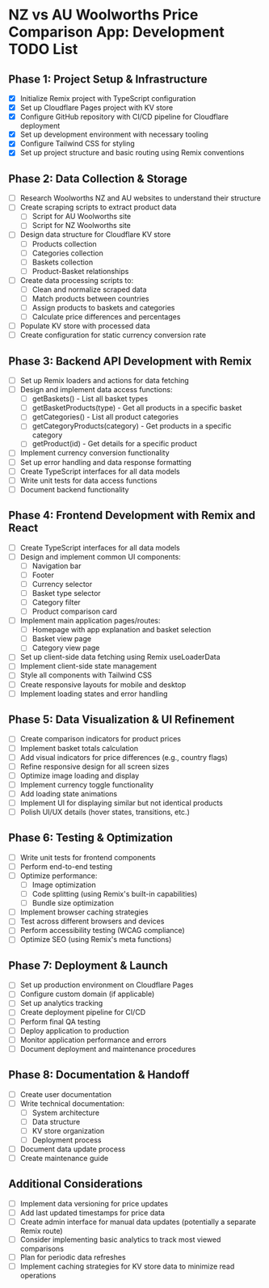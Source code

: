 # NZ vs AU Woolworths Price Comparison App: Development TODO List

## Phase 1: Project Setup & Infrastructure

- [x] Initialize Remix project with TypeScript configuration
- [x] Set up Cloudflare Pages project with KV store
- [x] Configure GitHub repository with CI/CD pipeline for Cloudflare deployment
- [x] Set up development environment with necessary tooling
- [x] Configure Tailwind CSS for styling
- [x] Set up project structure and basic routing using Remix conventions

## Phase 2: Data Collection & Storage

- [ ] Research Woolworths NZ and AU websites to understand their structure
- [ ] Create scraping scripts to extract product data
  - [ ] Script for AU Woolworths site
  - [ ] Script for NZ Woolworths site
- [ ] Design data structure for Cloudflare KV store
  - [ ] Products collection
  - [ ] Categories collection
  - [ ] Baskets collection
  - [ ] Product-Basket relationships
- [ ] Create data processing scripts to:
  - [ ] Clean and normalize scraped data
  - [ ] Match products between countries
  - [ ] Assign products to baskets and categories
  - [ ] Calculate price differences and percentages
- [ ] Populate KV store with processed data
- [ ] Create configuration for static currency conversion rate

## Phase 3: Backend API Development with Remix

- [ ] Set up Remix loaders and actions for data fetching
- [ ] Design and implement data access functions:
  - [ ] getBaskets() - List all basket types
  - [ ] getBasketProducts(type) - Get all products in a specific basket
  - [ ] getCategories() - List all product categories
  - [ ] getCategoryProducts(category) - Get products in a specific category
  - [ ] getProduct(id) - Get details for a specific product
- [ ] Implement currency conversion functionality
- [ ] Set up error handling and data response formatting
- [ ] Create TypeScript interfaces for all data models
- [ ] Write unit tests for data access functions
- [ ] Document backend functionality

## Phase 4: Frontend Development with Remix and React

- [ ] Create TypeScript interfaces for all data models
- [ ] Design and implement common UI components:
  - [ ] Navigation bar
  - [ ] Footer
  - [ ] Currency selector
  - [ ] Basket type selector
  - [ ] Category filter
  - [ ] Product comparison card
- [ ] Implement main application pages/routes:
  - [ ] Homepage with app explanation and basket selection
  - [ ] Basket view page
  - [ ] Category view page
- [ ] Set up client-side data fetching using Remix useLoaderData
- [ ] Implement client-side state management
- [ ] Style all components with Tailwind CSS
- [ ] Create responsive layouts for mobile and desktop
- [ ] Implement loading states and error handling

## Phase 5: Data Visualization & UI Refinement

- [ ] Create comparison indicators for product prices
- [ ] Implement basket totals calculation
- [ ] Add visual indicators for price differences (e.g., country flags)
- [ ] Refine responsive design for all screen sizes
- [ ] Optimize image loading and display
- [ ] Implement currency toggle functionality
- [ ] Add loading state animations
- [ ] Implement UI for displaying similar but not identical products
- [ ] Polish UI/UX details (hover states, transitions, etc.)

## Phase 6: Testing & Optimization

- [ ] Write unit tests for frontend components
- [ ] Perform end-to-end testing
- [ ] Optimize performance:
  - [ ] Image optimization
  - [ ] Code splitting (using Remix's built-in capabilities)
  - [ ] Bundle size optimization
- [ ] Implement browser caching strategies
- [ ] Test across different browsers and devices
- [ ] Perform accessibility testing (WCAG compliance)
- [ ] Optimize SEO (using Remix's meta functions)

## Phase 7: Deployment & Launch

- [ ] Set up production environment on Cloudflare Pages
- [ ] Configure custom domain (if applicable)
- [ ] Set up analytics tracking
- [ ] Create deployment pipeline for CI/CD
- [ ] Perform final QA testing
- [ ] Deploy application to production
- [ ] Monitor application performance and errors
- [ ] Document deployment and maintenance procedures

## Phase 8: Documentation & Handoff

- [ ] Create user documentation
- [ ] Write technical documentation:
  - [ ] System architecture
  - [ ] Data structure
  - [ ] KV store organization
  - [ ] Deployment process
- [ ] Document data update process
- [ ] Create maintenance guide

## Additional Considerations

- [ ] Implement data versioning for price updates
- [ ] Add last updated timestamps for price data
- [ ] Create admin interface for manual data updates (potentially a separate
      Remix route)
- [ ] Consider implementing basic analytics to track most viewed comparisons
- [ ] Plan for periodic data refreshes
- [ ] Implement caching strategies for KV store data to minimize read operations
